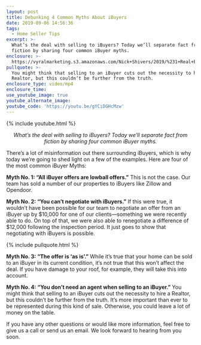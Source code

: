 ```yaml
---
layout: post
title: Debunking 4 Common Myths About iBuyers
date: 2019-09-06 14:56:36
tags:
  - Home Seller Tips
excerpt: >-
  What’s the deal with selling to iBuyers? Today we’ll separate fact from
  fiction by sharing four common iBuyer myths.
enclosure: >-
  https://vyralmarketing.s3.amazonaws.com/Nick+Shivers/2019/%231+Real+Estate+Team+in+the+Portland+Metro+_+SW+Washington+4+Myths+About+iBuyers.mp4
pullquote: >-
  You might think that selling to an iBuyer cuts out the necessity to hire a
  Realtor, but this couldn’t be further from the truth.
enclosure_type: video/mp4
enclosure_time:
use_youtube_image: true
youtube_alternate_image:
youtube_code: 'https://youtu.be/gYCiDGHcMzw'
---
```


{% include youtube.html %}

<p style="text-align: center;"><em>What’s the deal with selling to iBuyers? Today we’ll separate fact from fiction by sharing four common iBuyer myths.</em></p>

There’s a lot of misinformation out there surrounding iBuyers, which is why today we’re going to shed light on a few of the examples. Here are four of the most common iBuyer Myths:&nbsp;

**Myth No. 1: “All iBuyer offers are lowball offers.”** This is not the case. Our team has sold a number of our properties to iBuyers like Zillow and Opendoor.

**Myth No. 2: “You can’t negotiate with iBuyers.”** If this were true, it wouldn’t have been possible for our team to negotiate an offer from an iBuyer up by $10,000 for one of our clients—something we were recently able to do. On top of that, we were also able to renegotiate a difference of $12,000 following the inspection period. It just goes to show that negotiating with iBuyers is possible.

{% include pullquote.html %}

**Myth No. 3: “The offer is ‘as is’.”** While it’s true that your home can be sold to an iBuyer in its current condition, it’s not true that this won’t affect the deal. If you have damage to your roof, for example, they will take this into account.

**Myth No. 4: “You don’t need an agent when selling to an iBuyer.”** You might think that selling to an iBuyer cuts out the necessity to hire a Realtor, but this couldn’t be further from the truth. It’s more important than ever to be represented during this kind of sale. Otherwise, you could leave a lot of money on the table.

If you have any other questions or would like more information, feel free to give us a call or send us an email. We look forward to hearing from you soon.